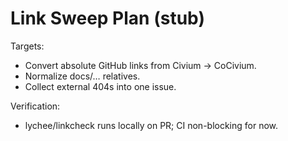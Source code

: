 # Link Sweep Plan (stub)
Targets:
- Convert absolute GitHub links from Civium → CoCivium.
- Normalize docs/… relatives.
- Collect external 404s into one issue.

Verification:
- lychee/linkcheck runs locally on PR; CI non-blocking for now.
